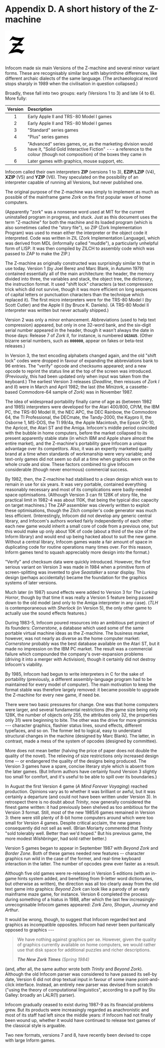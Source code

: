 # Appendix D. A short history of the Z-machine

![](./images/iconad.gif)

Infocom made six main Versions of the Z-machine and several minor variant forms. These are recognisably similar but with labyrinthine differences, like different archaic dialects of the same language. (The archaeological record stops sharply in 1989 when the civilisation in question collapsed.)

Broadly, these fall into two groups: early (Versions 1 to 3) and late (4 to 6). More fully:

| Version | Description                                                                                                                                                                             |
| :-----: | :-------------------------------------------------------------------------------------------------------------------------------------------------------------------------------------- |
|    1    | Early Apple II and TRS-80 Model I games                                                                                                                                                 |
|    2    | Early Apple II and TRS-80 Model I games                                                                                                                                                 |
|    3    | "Standard" series games                                                                                                                                                                 |
|    4    | "Plus" series games                                                                                                                                                                     |
|    5    | "Advanced" series games, or, as the marketing division would have it, "Solid Gold Interactive Fiction" --- a reference to the colour (though not composition) of the boxes they came in |
|    6    | Later games with graphics, mouse support, etc.                                                                                                                                          |

Infocom called their own interpreters **ZIP** (versions 1 to 3), **EZIP**/**LZIP** (V4), **XZIP** (V5) and **YZIP** (V6). They speculated on the possibility of an interpreter capable of running all Versions, but never published one.

The original purpose of the Z-machine was simply to implement as much as possible of the mainframe game _Zork_ on the first popular wave of home computers.

(Apparently "zork" was a nonsense word used at MIT for the current uninstalled program in progress, and stuck. Just as this document uses the term "Z-machine" for both the machine and its loaded program (which is also sometimes called the "story file"), so ZIP (Zork Implementation Program) was used to mean either the interpreter or the object code it interpreted. Code was written in ZIL (Zork Implementation Language), which was derived from MDL (informally called "muddle"), a particularly unhelpful form of LISP. It was then compiled by ZILCH to assembly code which was passed to ZAP to make the ZIP.)

The Z-machine as originally constructed was surprisingly similar to that in use today. Version 1 (by Joel Berez and Marc Blank, in Autumn 1979) contained essentially all of the main architecture: the header, the memory divided into three, the variables and stack, the object tree, the dictionary, the instruction format. It used "shift lock" characters (a text compression trick which did not survive, though it was more efficient on long sequences of capital letters or punctuation characters than the technique which replaced it). The first micro interpreters were for the TRS-80 Model I (by Scott Cutler) and the Apple II (by Bruce K. Daniels). (A TRS-80 Model II interpreter was written but never actually shipped.)

Version 2 was only a minor enhancement. Abbreviations (used to help text compression) appeared, but only in one 32-word bank, and the six-digit serial number appeared in the header, though it wasn't always the date in those days: Release 7 of _Zork II_, for instance, is numbered **`UG3AU5`**. (Other bizarre serial numbers, such as **`000000`**, appear on fakes or beta-test releases.)

In Version 3, the text encoding alphabets changed again, and the old "shift lock" codes were dropped in favour of expanding the abbreviations bank to 96 entries. The "verify" opcode and checksums appeared; and a new opcode to reprint the status line at the top of the screen was introduced. (Previously, this had been updated only when input was taken from the keyboard.) The earliest Version 3 releases (_Deadline_, then reissues of _Zork I_ and _II_) were in March and April 1982; the last (the _Minizork_, a cassette-based Commodore-64 sample of _Zork_) was in November 1987.

The idea of widespread portability finally came of age as (between 1982 and 1985) interpreters were developed for the Atari 400/800, CP/M, the IBM PC, the TRS-80 Model III, the NEC APC, the DEC Rainbow, the Commodore 64, the TI Professional, the DECmate, the Tandy-2000, the Kaypro II, the Osborne 1, MS-DOS, the TI 99/4a, the Apple Macintosh, the Epson QX-10, the Apricot, the Atari ST and the Amiga. Infocom's middle period coincided with the bubble in home computers, before the market collapsed to its present apparently stable state (in which IBM and Apple share almost the entire market), and the Z-machine's portability gave Infocom a unique advantage over its competitors. Also, it was an expertly marketed quality brand at a time when standards of workmanship were very variable; and text-only games did not seem so dull at a time when graphics were on the whole crude and slow. These factors combined to give Infocom considerable (though never enormous) commercial success.

By 1982, then, the Z-machine had stabilised to a clean design which was to remain in use for six years. It was very portable, contained everything reasonably necessary and most of its complications were badly-needed space optimisations. (Although Version 3 can fit 128K of story file, the practical limit in 1982-4 was about 110K, that being the typical disc capacity on target machines.) The ZAP assembler was cleverly written to exploit these optimisations, though the Zilch compiler's code generator was much less efficient. (Interestingly, Infocom did not develop any generic central library, and Infocom's authors worked fairly independently of each other: each new game would inherit a small core of code from a previous one, but this would make up only about 10K of code (about a third of the size of the Inform library) and would end up being hacked about to suit the new game. Without a central library, Infocom games waste a fair amount of space in duplicating code for routine operations many times over. For this reason, Inform games tend to squash appreciably more design into the format.)

"Verify" and checksum data were quickly introduced. However, the first serious variant on Version 3 was made in 1984 when a primitive form of screen-splitting was invented to give _Seastalker_ a sonar display. This design (perhaps accidentally) became the foundation for the graphics systems of later versions.

Much later (in 1987) sound effects were added to Version 3 for _The Lurking Horror_, though by that time it was really a Version 5 feature being passed down to the old model (and only to the Amiga interpreter in any case). (_TLH_ is contemporaneous with _Sherlock_ (in Version 5), the only other game to actually use the sound effects features.)

During 1983-5, Infocom poured resources into an ambitious pet project of its founders: _Cornerstone_, a database which used some of the same portable virtual machine ideas as the Z-machine. The business market, however, was not nearly as diverse as the home computer market: _Cornerstone_ probably was the best database available on the Atari ST, but it made no impression on the IBM PC market. The result was a commercial failure which compounded the company's over-expansion problems (driving it into a merger with Activision), though it certainly did not destroy Infocom's viability.

By 1985, Infocom had begun to write interpreters in C for the sake of portability (previously, a different assembly-language program had to be maintained for every model of computer). The main motivation to keep the format stable was therefore largely removed: it became possible to upgrade the Z-machine for every new game, if need be.

There were two basic pressures for change. One was that home computers were larger, and several fundamental restrictions (the game size being only 128K, the number of objects only 255, the attributes only 32, the properties only 31) were beginning to bite. The other was the drive for more gimmicks --- character graphics, flashier status lines, sound effects, different typefaces, and so on. The former led to logical, easy to understand structural changes in the machine (designed by Marc Blank). The latter, in contrast, made a mess of the system of opcodes (designed by committee).

More does not mean better (halving the price of paper does not double the quality of the novel). The relieving of size restrictions only increased design time -- or endangered the quality of the designs being produced. The Version 3 games have a spare, concise literary style which is absent from the later games. (But Inform authors have certainly found Version 3 slightly too small for comfort, and it's useful to be able to spill over its boundaries.)

In August the first Version 4 game (_A Mind Forever Voyaging_) reached production. Opinions vary as to whether it was brilliant or awful, but it was certainly a departure (and could not have been written under Version 3). In retrospect there is no doubt about _Trinity_, now generally considered the finest game written: it had previously been shelved as too ambitious for the Version 3 format. Still, most of the new 1985/6 games remained in Version 3: there were still plenty of 8-bit home computers around which were too small for Version 4 games. Despite critical acclaim, the new games consequently did not sell as well. (Brian Moriarty commented that _Trinity_ "sold tolerably well. Better than we'd hoped." But his previous game, the more modest _Wishbringer_, had sold rather better.)

Version 5 games began to appear in September 1987 with _Beyond Zork_ and _Border Zone_. Both of these games needed new features -- character graphics run wild in the case of the former, and real-time keyboard interaction in the latter. The number of opcodes grew ever faster as a result.

Although five old games were re-released in Version 5 editions (with an in-game hints system added, and benefiting from 9-letter word dictionaries, but otherwise as written), the direction was all too clearly away from the old text game into graphics: _Beyond Zork_ can look like a parody of an early mainframe maze game, for instance. Version 6 completed the process during something of a hiatus in 1988, after which the last few increasingly-unrecognisable Infocom games appeared: _Zork Zero_, _Shogun_, _Journey_ and _Arthur_.

It would be wrong, though, to suggest that Infocom regarded text and graphics as incompatible opposites. Infocom had never been puritanically opposed to graphics ---

> We have nothing against graphics per se. However, given the quality of graphics currently available on home computers, we would rather use that disk space for additional puzzles and richer descriptions.
>
> _**The New Zork Times** (Spring 1984)_

(and, after all, the same author wrote both _Trinity_ and _Beyond Zork_). Although the old Infocom parser was considered to have passed its sell-by date, Version 6 did not drop textual input in favour of some inane point-and-click interface. Instead, an entirely new parser was devised from scratch ("using the theory of computational linguistics", according to a puff by Stu Galley: broadly an LALR(1) parser).

Infocom gradually ceased to exist during 1987-9 as its financial problems grew. But its products were increasingly regarded as anachronistic and most of its staff had left since the middle years: if Infocom had not finally been wound up, whether it would have continued to release text games of the classical style is arguable.

Two new formats, versions 7 and 8, have recently been devised to cope with large Inform games.
